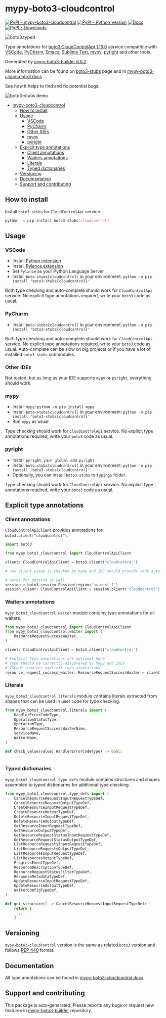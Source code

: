 <a id="mypy-boto3-cloudcontrol"></a>

# mypy-boto3-cloudcontrol

[![PyPI - mypy-boto3-cloudcontrol](https://img.shields.io/pypi/v/mypy-boto3-cloudcontrol.svg?color=blue)](https://pypi.org/project/mypy-boto3-cloudcontrol)
[![PyPI - Python Version](https://img.shields.io/pypi/pyversions/mypy-boto3-cloudcontrol.svg?color=blue)](https://pypi.org/project/mypy-boto3-cloudcontrol)
[![Docs](https://img.shields.io/readthedocs/mypy-boto3-builder.svg?color=blue)](https://mypy-boto3-builder.readthedocs.io/)
[![PyPI - Downloads](https://img.shields.io/pypi/dw/mypy-boto3-cloudcontrol?color=blue)](https://pypistats.org/packages/mypy-boto3-cloudcontrol)

![boto3.typed](https://github.com/vemel/mypy_boto3_builder/raw/master/logo.png)

Type annotations for
[boto3.CloudControlApi 1.19.6](https://boto3.amazonaws.com/v1/documentation/api/1.19.6/reference/services/cloudcontrol.html#CloudControlApi)
service compatible with [VSCode](https://code.visualstudio.com/),
[PyCharm](https://www.jetbrains.com/pycharm/),
[Emacs](https://www.gnu.org/software/emacs/),
[Sublime Text](https://www.sublimetext.com/),
[mypy](https://github.com/python/mypy),
[pyright](https://github.com/microsoft/pyright) and other tools.

Generated by
[mypy-boto3-builder 6.0.2](https://github.com/vemel/mypy_boto3_builder).

More information can be found on
[boto3-stubs](https://pypi.org/project/boto3-stubs/) page and in
[mypy-boto3-cloudcontrol docs](https://vemel.github.io/boto3_stubs_docs/mypy_boto3_cloudcontrol/)

See how it helps to find and fix potential bugs:

![boto3-stubs demo](https://github.com/vemel/mypy_boto3_builder/raw/master/demo.gif)

- [mypy-boto3-cloudcontrol](#mypy-boto3-cloudcontrol)
  - [How to install](#how-to-install)
  - [Usage](#usage)
    - [VSCode](#vscode)
    - [PyCharm](#pycharm)
    - [Other IDEs](#other-ides)
    - [mypy](#mypy)
    - [pyright](#pyright)
  - [Explicit type annotations](#explicit-type-annotations)
    - [Client annotations](#client-annotations)
    - [Waiters annotations](#waiters-annotations)
    - [Literals](#literals)
    - [Typed dictionaries](#typed-dictionaries)
  - [Versioning](#versioning)
  - [Documentation](#documentation)
  - [Support and contributing](#support-and-contributing)

<a id="how-to-install"></a>

## How to install

Install `boto3-stubs` for `CloudControlApi` service.

```bash
python -m pip install boto3-stubs[cloudcontrol]
```

<a id="usage"></a>

## Usage

<a id="vscode"></a>

### VSCode

- Install
  [Python extension](https://marketplace.visualstudio.com/items?itemName=ms-python.python)
- Install
  [Pylance extension](https://marketplace.visualstudio.com/items?itemName=ms-python.vscode-pylance)
- Set `Pylance` as your Python Language Server
- Install `boto-stubs[cloudcontrol]` in your environment:
  `python -m pip install 'boto3-stubs[cloudcontrol]'`

Both type checking and auto-complete should work for `CloudControlApi` service.
No explicit type annotations required, write your `boto3` code as usual.

<a id="pycharm"></a>

### PyCharm

- Install `boto-stubs[cloudcontrol]` in your environment:
  `python -m pip install 'boto3-stubs[cloudcontrol]'`

Both type checking and auto-complete should work for `CloudControlApi` service.
No explicit type annotations required, write your `boto3` code as usual.
Auto-complete can be slow on big projects or if you have a lot of installed
`boto3-stubs` submodules.

<a id="other-ides"></a>

### Other IDEs

Not tested, but as long as your IDE supports `mypy` or `pyright`, everything
should work.

<a id="mypy"></a>

### mypy

- Install `mypy`: `python -m pip install mypy`
- Install `boto-stubs[cloudcontrol]` in your environment:
  `python -m pip install 'boto3-stubs[cloudcontrol]'`
- Run `mypy` as usual

Type checking should work for `CloudControlApi` service. No explicit type
annotations required, write your `boto3` code as usual.

<a id="pyright"></a>

### pyright

- Install `pyright`: `yarn global add pyright`
- Install `boto-stubs[cloudcontrol]` in your environment:
  `python -m pip install 'boto3-stubs[cloudcontrol]'`
- Optionally, you can install `boto3-stubs` to `typings` folder.

Type checking should work for `CloudControlApi` service. No explicit type
annotations required, write your `boto3` code as usual.

<a id="explicit-type-annotations"></a>

## Explicit type annotations

<a id="client-annotations"></a>

### Client annotations

`CloudControlApiClient` provides annotations for
`boto3.client("cloudcontrol")`.

```python
import boto3

from mypy_boto3_cloudcontrol import CloudControlApiClient

client: CloudControlApiClient = boto3.client("cloudcontrol")

# now client usage is checked by mypy and IDE should provide code auto-complete

# works for session as well
session = boto3.session.Session(region="us-west-1")
session_client: CloudControlApiClient = session.client("cloudcontrol")
```

<a id="waiters-annotations"></a>

### Waiters annotations

`mypy_boto3_cloudcontrol.waiter` module contains type annotations for all
waiters.

```python
from mypy_boto3_cloudcontrol import CloudControlApiClient
from mypy_boto3_cloudcontrol.waiter import (
    ResourceRequestSuccessWaiter,
)

client: CloudControlApiClient = boto3.client("cloudcontrol")

# Explicit type annotations are optional here
# Type should be correctly discovered by mypy and IDEs
# VSCode requires explicit type annotations
resource_request_success_waiter: ResourceRequestSuccessWaiter = client.get_waiter("resource_request_success")
```

<a id="literals"></a>

### Literals

`mypy_boto3_cloudcontrol.literals` module contains literals extracted from
shapes that can be used in user code for type checking.

```python
from mypy_boto3_cloudcontrol.literals import (
    HandlerErrorCodeType,
    OperationStatusType,
    OperationType,
    ResourceRequestSuccessWaiterName,
    ServiceName,
    WaiterName,
)

def check_value(value: HandlerErrorCodeType) -> bool:
    ...
```

<a id="typed-dictionaries"></a>

### Typed dictionaries

`mypy_boto3_cloudcontrol.type_defs` module contains structures and shapes
assembled to typed dictionaries for additional type checking.

```python
from mypy_boto3_cloudcontrol.type_defs import (
    CancelResourceRequestInputRequestTypeDef,
    CancelResourceRequestOutputTypeDef,
    CreateResourceInputRequestTypeDef,
    CreateResourceOutputTypeDef,
    DeleteResourceInputRequestTypeDef,
    DeleteResourceOutputTypeDef,
    GetResourceInputRequestTypeDef,
    GetResourceOutputTypeDef,
    GetResourceRequestStatusInputRequestTypeDef,
    GetResourceRequestStatusOutputTypeDef,
    ListResourceRequestsInputRequestTypeDef,
    ListResourceRequestsOutputTypeDef,
    ListResourcesInputRequestTypeDef,
    ListResourcesOutputTypeDef,
    ProgressEventTypeDef,
    ResourceDescriptionTypeDef,
    ResourceRequestStatusFilterTypeDef,
    ResponseMetadataTypeDef,
    UpdateResourceInputRequestTypeDef,
    UpdateResourceOutputTypeDef,
    WaiterConfigTypeDef,
)

def get_structure() -> CancelResourceRequestInputRequestTypeDef:
    return {
      ...
    }
```

<a id="versioning"></a>

## Versioning

`mypy-boto3-cloudcontrol` version is the same as related `boto3` version and
follows [PEP 440](https://www.python.org/dev/peps/pep-0440/) format.

<a id="documentation"></a>

## Documentation

All type annotations can be found in
[mypy-boto3-cloudcontrol docs](https://vemel.github.io/boto3_stubs_docs/mypy_boto3_cloudcontrol/)

<a id="support-and-contributing"></a>

## Support and contributing

This package is auto-generated. Please reports any bugs or request new features
in [mypy-boto3-builder](https://github.com/vemel/mypy_boto3_builder/issues/)
repository.
